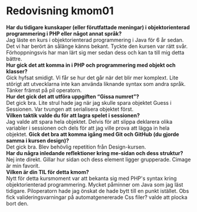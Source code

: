 ---
---
Redovisning kmom01
=========================

**Har du tidigare kunskaper (eller förutfattade meningar) i objektorienterad programmering i PHP eller något annat språk?**    
Jag läste en kurs i objektorienterad programmering i Java för 6 år sedan. Det vi har berört än sålänge känns bekant. Tyckte den kursen var rätt svår. Förhoppningsvis har man lärt sig mer sedan dess och kan ta till mig detta bättre.  
**Hur gick det att komma in i PHP och programmering med objekt och klasser?**  
Gick hyfsat smidigt. Vi får se hur det går när det blir mer komplext. Lite störigt att utvecklarna inte kan använda liknande syntax som andra språk. Tänker främst på pil operatorn.    
**Hur det gick det att utföra uppgiften “Gissa numret”?**  
Det gick bra. Lite strul hade jag när jag skulle spara objektet Guess i Sessionen. Var tvungen att serialisera objektet först.  
**Vilken taktik valde du för att lagra spelet i sessionen?**  
Jag valde att spara hela objektet. Delvis för att slippa deklarera olika variabler i sessionen och dels för att jag ville prova att lägga in
hela objektet.
**Gick det bra att komma igång med Git och GitHub (du gjorde samma i kursen design)?**  
Det gick bra. Blev behövlig repetition från Design-kursen.  
**Har du några inledande reflektioner kring me-sidan och dess struktur?**  
Nej inte direkt. Gillar hur sidan och dess element ligger grupperade. Cimage är min favorit.  
**Vilken är din TIL för detta kmom?**   
Nytt för detta kursmoment var att bekanta sig med PHP's syntax kring objektorienterad programmering. Mycket påminner om Java som jag läst tidigare.
Piloperatorn hade jag önskat de hade bytt till en punkt istället. Obs fick valideringsvarningar på automatgenererade Css filer? valde att plocka bort den. 
